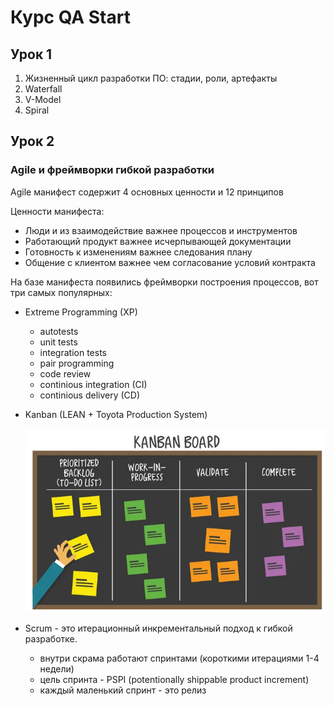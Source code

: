 # Курс QA Start

## Урок 1

1. Жизненный цикл разработки ПО: стадии, роли, артефакты
2. Waterfall
3. V-Model
4. Spiral

## Урок 2
### Agile и фреймворки гибкой разработки

Agile манифест содержит 4 основных ценности и 12 принципов

Ценности манифеста:  

* Люди и из взаимодействие важнее процессов и инструментов
* Работающий продукт важнее исчерпывающей документации
* Готовность к изменениям важнее следования плану
* Общение с клиентом важнее чем согласование условий контракта

На базе манифеста появились фреймворки построения процессов, вот три самых популярных:  

* Extreme Programming (XP)  
  * autotests
  * unit tests
  * integration tests
  * pair programming
  * code review
  * continious integration (CI)
  * continious delivery (CD)

* Kanban (LEAN + Toyota Production System)  
  
  ![kanban](img\kanban.png)

* Scrum - это итерационный инкрементальный подход к гибкой разработке. 
  * внутри скрама работают спринтами (короткими итерациями 1-4 недели)
  * цель спринта - PSPI (potentionally shippable product increment)
  * каждый маленький спринт - это релиз